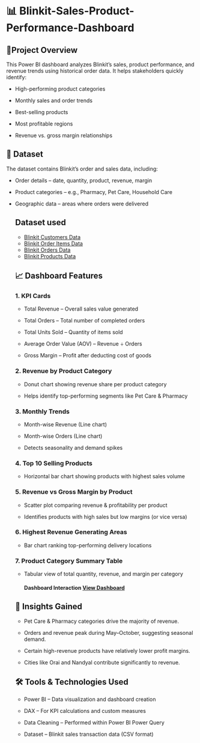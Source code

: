 # 📊 Blinkit-Sales-Product-Performance-Dashboard
## 🔹Project Overview
This Power BI dashboard analyzes Blinkit’s sales, product performance, and revenue trends using historical order data.
It helps stakeholders quickly identify:

- High-performing product categories

- Monthly sales and order trends

- Best-selling products

- Most profitable regions

- Revenue vs. gross margin relationships

  
## 📂 Dataset
The dataset contains Blinkit’s order and sales data, including:

- Order details – date, quantity, product, revenue, margin

- Product categories – e.g., Pharmacy, Pet Care, Household Care

- Geographic data – areas where orders were delivered


  ## Dataset used
  - <a href="https://github.com/shahista-shaikh/Blinkit-Sales-Product-Performance-Dashboard/blob/main/blinkit_customers.csv">Blinkit Customers Data</a>
  - <a href="https://github.com/shahista-shaikh/Blinkit-Sales-Product-Performance-Dashboard/blob/main/blinkit_order_items.csv">Blinkit Order Items Data</a>
  - <a href="https://github.com/shahista-shaikh/Blinkit-Sales-Product-Performance-Dashboard/blob/main/blinkit_orders.csv">Blinkit Orders Data</a>
  - <a href="https://github.com/shahista-shaikh/Blinkit-Sales-Product-Performance-Dashboard/blob/main/blinkit_products.csv">Blinkit Products Data</a>


  ## 📈 Dashboard Features
   ### 1. KPI Cards
  - Total Revenue – Overall sales value generated

  - Total Orders – Total number of completed orders

  - Total Units Sold – Quantity of items sold

  - Average Order Value (AOV) – Revenue ÷ Orders

  - Gross Margin – Profit after deducting cost of goods

  ### 2. Revenue by Product Category
  - Donut chart showing revenue share per product category

  - Helps identify top-performing segments like Pet Care & Pharmacy

  ### 3. Monthly Trends
  - Month-wise Revenue (Line chart)

  - Month-wise Orders (Line chart)

  - Detects seasonality and demand spikes

  ### 4. Top 10 Selling Products
  - Horizontal bar chart showing products with highest sales volume

  ### 5. Revenue vs Gross Margin by Product
  - Scatter plot comparing revenue & profitability per product

  - Identifies products with high sales but low margins (or vice versa)

  ### 6. Highest Revenue Generating Areas
  - Bar chart ranking top-performing delivery locations

  ### 7. Product Category Summary Table
  - Tabular view of total quantity, revenue, and margin per category

    #### Dashboard Interaction <a href="https://github.com/shahista-shaikh/Blinkit-Sales-Product-Performance-Dashboard/blob/main/Screenshot%202025-08-11%20172904.png">View Dashboard</a>


  ## 🎯 Insights Gained
  - Pet Care & Pharmacy categories drive the majority of revenue.

  - Orders and revenue peak during May–October, suggesting seasonal demand.

  - Certain high-revenue products have relatively lower profit margins.

  - Cities like Orai and Nandyal contribute significantly to revenue.


  ## 🛠 Tools & Technologies Used
  - Power BI – Data visualization and dashboard creation

  - DAX – For KPI calculations and custom measures

  - Data Cleaning – Performed within Power BI Power Query

  - Dataset – Blinkit sales transaction data (CSV format)

